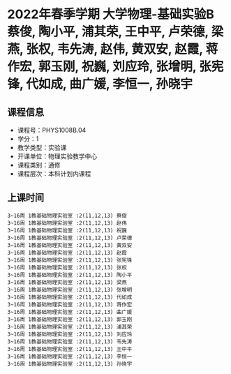 # 2022年春季学期 大学物理-基础实验B 蔡俊, 陶小平, 浦其荣, 王中平, 卢荣德, 梁燕, 张权, 韦先涛, 赵伟, 黄双安, 赵霞, 蒋作宏, 郭玉刚, 祝巍, 刘应玲, 张增明, 张宪锋, 代如成, 曲广媛, 李恒一, 孙晓宇






## 课程信息

- 课程号：PHYS1008B.04
- 学分：1
- 教学类型：实验课
- 开课单位：物理实验教学中心
- 课程类别：通修
- 课程层次：本科计划内课程

## 上课时间

```
3~16周 1教基础物理实验室 :2(11,12,13) 蔡俊
3~16周 1教基础物理实验室 :2(11,12,13) 赵伟
3~16周 1教基础物理实验室 :2(11,12,13) 祝巍
3~16周 1教基础物理实验室 :2(11,12,13) 卢荣德
3~16周 1教基础物理实验室 :2(11,12,13) 黄双安
3~16周 1教基础物理实验室 :2(11,12,13) 赵霞
3~16周 1教基础物理实验室 :2(11,12,13) 张宪锋
3~16周 1教基础物理实验室 :2(11,12,13) 张权
3~16周 1教基础物理实验室 :2(11,12,13) 陶小平
3~16周 1教基础物理实验室 :2(11,12,13) 梁燕
3~16周 1教基础物理实验室 :2(11,12,13) 张增明
3~16周 1教基础物理实验室 :2(11,12,13) 代如成
3~16周 1教基础物理实验室 :2(11,12,13) 蒋作宏
3~16周 1教基础物理实验室 :2(11,12,13) 曲广媛
3~16周 1教基础物理实验室 :2(11,12,13) 郭玉刚
3~16周 1教基础物理实验室 :2(11,12,13) 浦其荣
3~16周 1教基础物理实验室 :2(11,12,13) 刘应玲
3~16周 1教基础物理实验室 :2(11,12,13) 韦先涛
3~16周 1教基础物理实验室 :2(11,12,13) 王中平
3~16周 1教基础物理实验室 :2(11,12,13) 李恒一
3~16周 1教基础物理实验室 :2(11,12,13) 孙晓宇
```

